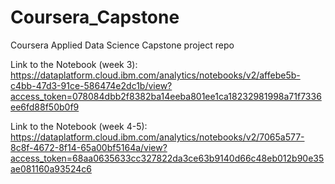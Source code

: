 # Coursera_Capstone
Coursera Applied Data Science Capstone project repo

Link to the Notebook (week 3):
https://dataplatform.cloud.ibm.com/analytics/notebooks/v2/affebe5b-c4bb-47d3-91ce-586474e2dc1b/view?access_token=078084dbb2f8382ba14eeba801ee1ca18232981998a71f7336ee6fd88f50b0f9

Link to the Notebook (week 4-5):
https://dataplatform.cloud.ibm.com/analytics/notebooks/v2/7065a577-8c8f-4672-8f14-65a00bf5164a/view?access_token=68aa0635633cc327822da3ce63b9140d66c48eb012b90e35ae081160a93524c6
